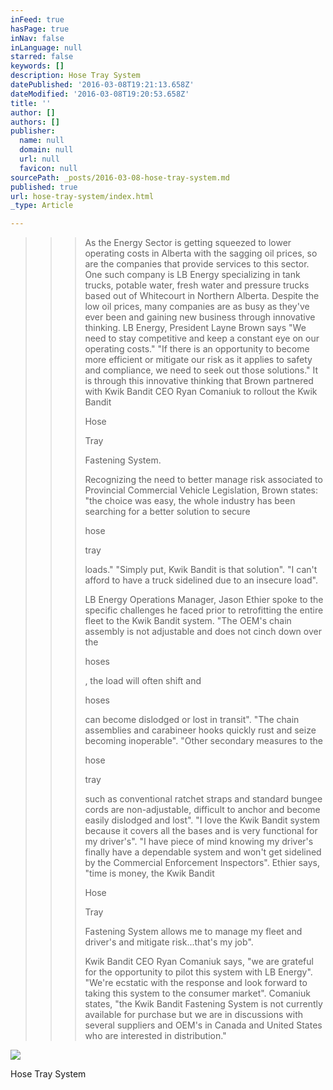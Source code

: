 ```yaml
---
inFeed: true
hasPage: true
inNav: false
inLanguage: null
starred: false
keywords: []
description: Hose Tray System
datePublished: '2016-03-08T19:21:13.658Z'
dateModified: '2016-03-08T19:20:53.658Z'
title: ''
author: []
authors: []
publisher:
  name: null
  domain: null
  url: null
  favicon: null
sourcePath: _posts/2016-03-08-hose-tray-system.md
published: true
url: hose-tray-system/index.html
_type: Article

---
```

> > > As the Energy Sector is getting squeezed to lower operating costs in Alberta with the sagging oil prices, so are the companies that provide services to this sector. One such company is LB Energy specializing in tank trucks, potable water, fresh water and pressure trucks based out of Whitecourt in Northern Alberta. Despite the low oil prices, many companies are as busy as they've ever been and gaining new business through innovative thinking. LB Energy, President Layne Brown says "We need to stay competitive and keep a constant eye on our operating costs." "If there is an opportunity to become more efficient or mitigate our risk as it applies to safety and compliance, we need to seek out those solutions." It is through this innovative thinking that Brown partnered with Kwik Bandit CEO Ryan Comaniuk to rollout the Kwik Bandit
> > > 
> > > Hose
> > > 
> > > Tray
> > > 
> > > Fastening System.
> > > 
> > > Recognizing the need to better manage risk associated to Provincial Commercial Vehicle Legislation, Brown states: "the choice was easy, the whole industry has been searching for a better solution to secure
> > > 
> > > hose
> > > 
> > > tray
> > > 
> > > loads." "Simply put, Kwik Bandit is that solution". "I can't afford to have a truck sidelined due to an insecure load". 
> > > 
> > > LB Energy Operations Manager, Jason Ethier spoke to the specific challenges he faced prior to retrofitting the entire fleet to the Kwik Bandit system. "The OEM's chain assembly is not adjustable and does not cinch down over the
> > > 
> > > hoses
> > > 
> > > , the load will often shift and
> > > 
> > > hoses
> > > 
> > > can become dislodged or lost in transit". "The chain assemblies and carabineer hooks quickly rust and seize becoming inoperable". "Other secondary measures to the
> > > 
> > > hose
> > > 
> > > tray
> > > 
> > > such as conventional ratchet straps and standard bungee cords are non-adjustable, difficult to anchor and become easily dislodged and lost". "I love the Kwik Bandit system because it covers all the bases and is very functional for my driver's". "I have piece of mind knowing my driver's finally have a dependable system and won't get sidelined by the Commercial Enforcement Inspectors". Ethier says, "time is money, the Kwik Bandit
> > > 
> > > Hose
> > > 
> > > Tray
> > > 
> > > Fastening System allows me to manage my fleet and driver's and mitigate risk...that's my job".
> > > 
> > > Kwik Bandit CEO Ryan Comaniuk says, "we are grateful for the opportunity to pilot this system with LB Energy". "We're ecstatic with the response and look forward to taking this system to the consumer market". Comaniuk states, "the Kwik Bandit Fastening System is not currently available for purchase but we are in discussions with several suppliers and OEM's in Canada and United States who are interested in distribution."
> > 
> > 
> 
> 

![](https://the-grid-user-content.s3-us-west-2.amazonaws.com/fe748970-6ec1-431d-b946-620c0a05939f.jpg)

Hose Tray System